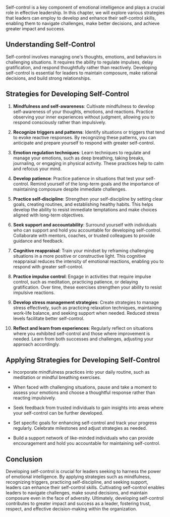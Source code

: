 
Self-control is a key component of emotional intelligence and plays a crucial role in effective leadership. In this chapter, we will explore various strategies that leaders can employ to develop and enhance their self-control skills, enabling them to navigate challenges, make better decisions, and achieve greater impact and success.

Understanding Self-Control
--------------------------

Self-control involves managing one's thoughts, emotions, and behaviors in challenging situations. It requires the ability to regulate impulses, delay gratification, and respond thoughtfully rather than reactively. Developing self-control is essential for leaders to maintain composure, make rational decisions, and build strong relationships.

Strategies for Developing Self-Control
--------------------------------------

1. **Mindfulness and self-awareness**: Cultivate mindfulness to develop self-awareness of your thoughts, emotions, and reactions. Practice observing your inner experiences without judgment, allowing you to respond consciously rather than impulsively.

2. **Recognize triggers and patterns**: Identify situations or triggers that tend to evoke reactive responses. By recognizing these patterns, you can anticipate and prepare yourself to respond with greater self-control.

3. **Emotion regulation techniques**: Learn techniques to regulate and manage your emotions, such as deep breathing, taking breaks, journaling, or engaging in physical activity. These practices help to calm and refocus your mind.

4. **Develop patience**: Practice patience in situations that test your self-control. Remind yourself of the long-term goals and the importance of maintaining composure despite immediate challenges.

5. **Practice self-discipline**: Strengthen your self-discipline by setting clear goals, creating routines, and establishing healthy habits. This helps develop the ability to resist immediate temptations and make choices aligned with long-term objectives.

6. **Seek support and accountability**: Surround yourself with individuals who can support and hold you accountable for developing self-control. Collaborate with mentors, coaches, or trusted colleagues to provide guidance and feedback.

7. **Cognitive reappraisal**: Train your mindset by reframing challenging situations in a more positive or constructive light. This cognitive reappraisal reduces the intensity of emotional reactions, enabling you to respond with greater self-control.

8. **Practice impulse control**: Engage in activities that require impulse control, such as meditation, practicing patience, or delaying gratification. Over time, these exercises strengthen your ability to resist impulsive reactions.

9. **Develop stress management strategies**: Create strategies to manage stress effectively, such as practicing relaxation techniques, maintaining work-life balance, and seeking support when needed. Reduced stress levels facilitate better self-control.

10. **Reflect and learn from experiences**: Regularly reflect on situations where you exhibited self-control and those where improvement is needed. Learn from both successes and challenges, adjusting your approach accordingly.

Applying Strategies for Developing Self-Control
-----------------------------------------------

* Incorporate mindfulness practices into your daily routine, such as meditation or mindful breathing exercises.

* When faced with challenging situations, pause and take a moment to assess your emotions and choose a thoughtful response rather than reacting impulsively.

* Seek feedback from trusted individuals to gain insights into areas where your self-control can be further developed.

* Set specific goals for enhancing self-control and track your progress regularly. Celebrate milestones and adjust strategies as needed.

* Build a support network of like-minded individuals who can provide encouragement and hold you accountable for maintaining self-control.

Conclusion
----------

Developing self-control is crucial for leaders seeking to harness the power of emotional intelligence. By applying strategies such as mindfulness, recognizing triggers, practicing self-discipline, and seeking support, leaders can enhance their self-control skills. Cultivating self-control enables leaders to navigate challenges, make sound decisions, and maintain composure even in the face of adversity. Ultimately, developing self-control contributes to greater impact and success as a leader, fostering trust, respect, and effective decision-making within the organization.
